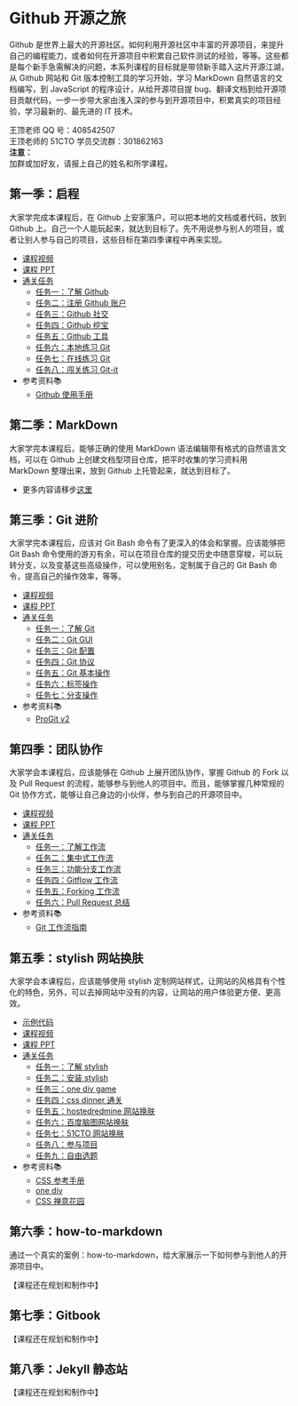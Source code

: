 # Github 开源之旅

Github 是世界上最大的开源社区。如何利用开源社区中丰富的开源项目，来提升自己的编程能力，或者如何在开源项目中积累自己软件测试的经验，等等。这些都是每个新手急需解决的问题，本系列课程的目标就是带领新手踏入这片开源江湖，从 Github 网站和 Git 版本控制工具的学习开始，学习 MarkDown 自然语言的文档编写，到 JavaScript 的程序设计，从给开源项目提 bug、翻译文档到给开源项目贡献代码，一步一步带大家由浅入深的参与到开源项目中，积累真实的项目经验，学习最新的、最先进的 IT 技术。

王顶老师 QQ 号：408542507  
王顶老师的 51CTO 学员交流群：301862163  
**注意：**  
加群或加好友，请报上自己的姓名和所学课程。  

## 第一季：启程

大家学完成本课程后，在 Github 上安家落户，可以把本地的文档或者代码，放到 Github 上。自己一个人能玩起来，就达到目标了。先不用说参与别人的项目，或者让别人参与自己的项目，这些目标在第四季课程中再来实现。

- [课程视频<img src="https://raw.githubusercontent.com/wangding/courses/master/images/video.png" height="15">](http://edu.51cto.com/course/course_id-7845.html)
- [课程 PPT<img src="https://raw.githubusercontent.com/wangding/courses/master/images/presentation.png" height="15"/>](Github.pptx)
- [通关任务<img src="https://raw.githubusercontent.com/wangding/courses/master/images/homework.png" height="15"/>](TaskS01.md)  
    - [任务一：了解 Github](TaskS01.md#任务一了解-github)  
    - [任务二：注册 Github 账户](TaskS01.md#任务二注册-github-账户)  
    - [任务三：Github 社交](TaskS01.md#任务三github-社交)  
    - [任务四：Github 挖宝](TaskS01.md#任务四github-挖宝)  
    - [任务五：Github 工具](TaskS01.md#任务五github-工具)  
    - [任务六：本地练习 Git](TaskS01.md#任务六本地练习-git)  
    - [任务七：在线练习 Git](TaskS01.md#任务七在线练习-git)  
    - [任务八：闯关练习 Git-it](TaskS01.md#任务八闯关练习-git-it)  
- 参考资料:books:  
    - [Github 使用手册](http://wiki.jikexueyuan.com/project/github-basics/)  

## 第二季：MarkDown

大家学完本课程后，能够正确的使用 MarkDown 语法编辑带有格式的自然语言文档，可以在 Github 上创建文档型项目仓库，把平时收集的学习资料用 MarkDown 整理出来，放到 Github 上托管起来，就达到目标了。

- 更多内容请移步[这里](../markdown/README.md)


## 第三季：Git 进阶

大家学完本课程后，应该对 Git Bash 命令有了更深入的体会和掌握。应该能够把 Git Bash 命令使用的游刃有余，可以在项目仓库的提交历史中随意穿梭，可以玩转分支，以及变基这些高级操作，可以使用别名，定制属于自己的 Git Bash 命令，提高自己的操作效率，等等。

- [课程视频<img src="https://raw.githubusercontent.com/wangding/courses/master/images/video.png" height="15">](http://edu.51cto.com/course/course_id-8177.html)
- [课程 PPT<img src="https://raw.githubusercontent.com/wangding/courses/master/images/presentation.png" height="15"/>](Git_plus.pptx)
- [通关任务<img src="https://raw.githubusercontent.com/wangding/courses/master/images/homework.png" height="15"/>](TaskS02.md)  
    - [任务一：了解 Git](TaskS02.md#任务一了解-git)
    - [任务二：Git GUI](TaskS02.md#任务二git-gui)
    - [任务三：Git 配置](TaskS02.md#任务三git-配置)
    - [任务四：Git 协议](TaskS02.md#任务四git-协议)
    - [任务五：Git 基本操作](TaskS02.md#任务五git-基本操作)
    - [任务六：标签操作](TaskS02.md#任务六标签操作)
    - [任务七：分支操作](TaskS02.md#任务七分支操作)
- 参考资料:books:  
  - [ProGit v2](https://github.com/progit/progit2-zh)  

## 第四季：团队协作

大家学会本课程后，应该能够在 Github 上展开团队协作，掌握 Github 的 Fork 以及 Pull Request 的流程，能够参与到他人的项目中。而且，能够掌握几种常规的 Git 协作方式，能够让自己身边的小伙伴，参与到自己的开源项目中。

- [课程视频<img src="https://raw.githubusercontent.com/wangding/courses/master/images/video.png" height="15">](http://edu.51cto.com/course/course_id-8367.html)
- [课程 PPT<img src="https://raw.githubusercontent.com/wangding/courses/master/images/presentation.png" height="15"/>](git-flow.pptx)
- [通关任务<img src="https://raw.githubusercontent.com/wangding/courses/master/images/homework.png" height="15"/>](TaskS03.md)  
    - [任务一：了解工作流](TaskS03.md#任务一了解工作流)  
    - [任务二：集中式工作流](TaskS03.md#任务二集中式工作流)  
    - [任务三：功能分支工作流](TaskS03.md#任务三功能分支工作流)  
    - [任务四：Gitflow 工作流](TaskS03.md#任务四gitflow-工作流)  
    - [任务五：Forking 工作流](TaskS03.md#任务五forking-工作流)  
    - [任务六：Pull Request 总结](TaskS03.md#任务六pull-request-总结)  
- 参考资料:books:  
  - [Git 工作流指南](https://github.com/xirong/my-git/blob/master/git-workflow-tutorial.md)  

## 第五季：stylish 网站换肤

大家学会本课程后，应该能够使用 stylish 定制网站样式，让网站的风格具有个性化的特色，另外，可以去掉网站中没有的内容，让网站的用户体验更方便、更高效。

- [示例代码](https://github.com/wangding/simple-clear-style/)  
- [课程视频<img src="https://raw.githubusercontent.com/wangding/courses/master/images/video.png" height="15">](http://edu.51cto.com/course/course_id-8510.html)
- [课程 PPT<img src="https://raw.githubusercontent.com/wangding/courses/master/images/presentation.png" height="15"/>](stylish.pptx)
- [通关任务<img src="https://raw.githubusercontent.com/wangding/courses/master/images/homework.png" height="15"/>](tasks05.md)  
    - [任务一：了解 stylish](tasks05.md#任务一了解-stylish)  
    - [任务二：安装 stylish](tasks05.md#任务二安装-stylish)  
    - [任务三：one div game](tasks05.md#任务三one-div-game)  
    - [任务四：css dinner 通关](tasks05.md#任务四css-dinner-通关)  
    - [任务五：hostedredmine 网站换肤](tasks05.md#任务五hostedredmine-网站换肤)  
    - [任务六：百度脑图网站换肤](tasks05.md#任务六百度脑图网站换肤)  
    - [任务七：51CTO 网站换肤](tasks05.md#任务七51cto-学院网站换肤)  
    - [任务八：参与项目](tasks05.md#任务八参与项目)  
    - [任务九：自由选题](tasks05.md#任务七自由选题)  
- 参考资料:books:  
  - [CSS 参考手册](http://www.w3school.com.cn/cssref/index.asp)  
  - [one div](http://one-div.com/)  
  - [CSS 禅意花园](http://www.csszengarden.com/)  

## 第六季：how-to-markdown

通过一个真实的案例：how-to-markdown，给大家展示一下如何参与到他人的开源项目中。

【课程还在规划和制作中】

## 第七季：Gitbook

【课程还在规划和制作中】

## 第八季：Jekyll 静态站

【课程还在规划和制作中】


